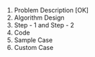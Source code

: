 1. Problem Description [OK]
2. Algorithm Design 
3. Step - 1 and Step - 2 
4. Code 
5. Sample Case 
6. Custom Case